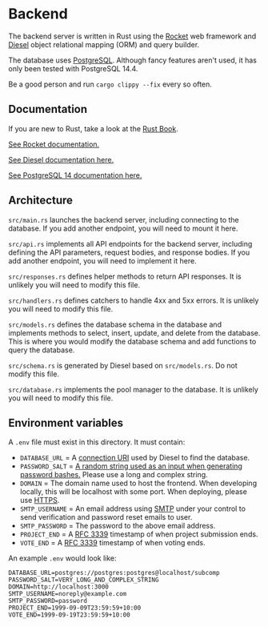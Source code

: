 # Backend

The backend server is written in Rust using the [Rocket](https://rocket.rs/) web framework and [Diesel](https://diesel.rs/) object relational mapping (ORM) and query builder.

The database uses [PostgreSQL](https://www.postgresql.org/). Although fancy features aren't used, it has only been tested with PostgreSQL 14.4.

Be a good person and run `cargo clippy --fix` every so often.


## Documentation

If you are new to Rust, take a look at the [Rust Book](https://doc.rust-lang.org/book/).

[See Rocket documentation.](https://rocket.rs/v0.5-rc/guide//)

[See Diesel documentation here.](https://diesel.rs/guides/)

[See PostgreSQL 14 documentation here.](https://www.postgresql.org/docs/14/index.html)


## Architecture

`src/main.rs` launches the backend server, including connecting to the database. If you add another endpoint, you will need to mount it here.

`src/api.rs` implements all API endpoints for the backend server, including defining the API parameters, request bodies, and response bodies. If you add another endpoint, you will need to implement it here.

`src/responses.rs` defines helper methods to return API responses. It is unlikely you will need to modify this file.

`src/handlers.rs` defines catchers to handle 4xx and 5xx errors. It is unlikely you will need to modify this file.

`src/models.rs` defines the database schema in the database and implements methods to select, insert, update, and delete from the database. This is where you would modify the database schema and add functions to query the database.

`src/schema.rs` is generated by Diesel based on `src/models.rs`. Do not modify this file.

`src/database.rs` implements the pool manager to the database. It is unlikely you will need to modify this file.


## Environment variables

A `.env` file must exist in this directory. It must contain:

- `DATABASE_URL` = A [connection URI](https://www.postgresql.org/docs/current/libpq-connect.html#LIBPQ-CONNSTRING) used by Diesel to find the database.
- `PASSWORD_SALT` = [A random string used as an input when generating password bashes.](https://en.wikipedia.org/wiki/Salt_(cryptography)) Please use a long and complex string.
- `DOMAIN` = The domain name used to host the frontend. When developing locally, this will be localhost with some port. When deploying, please use [HTTPS](https://en.wikipedia.org/wiki/HTTPS).
- `SMTP_USERNAME` = An email address using [SMTP](https://en.wikipedia.org/wiki/Simple_Mail_Transfer_Protocol) under your control to send verification and password reset emails to user.
- `SMTP_PASSWORD` = The password to the above email address.
- `PROJECT_END` = A [RFC 3339](https://www.rfc-editor.org/rfc/rfc3339.txt) timestamp of when project submission ends.
- `VOTE_END` = A [RFC 3339](https://www.rfc-editor.org/rfc/rfc3339.txt) timestamp of when voting ends.

An example `.env` would look like:

```
DATABASE_URL=postgres://postgres:postgres@localhost/subcomp
PASSWORD_SALT=VERY_LONG_AND_COMPLEX_STRING
DOMAIN=http://localhost:3000
SMTP_USERNAME=noreply@example.com
SMTP_PASSWORD=password
PROJECT_END=1999-09-09T23:59:59+10:00
VOTE_END=1999-09-19T23:59:59+10:00
```
